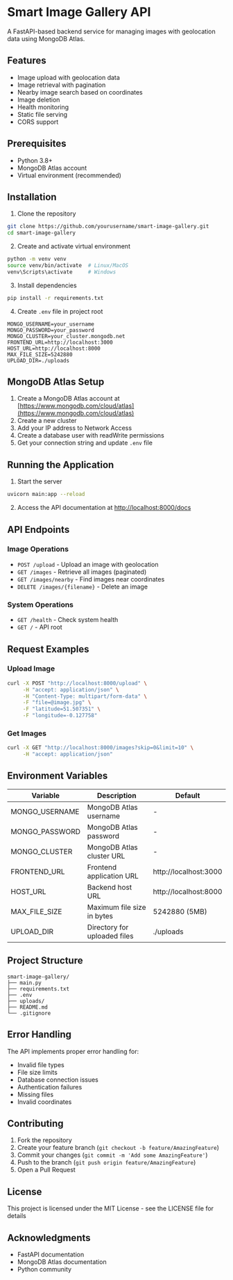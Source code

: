 # Smart Image Gallery API

A FastAPI-based backend service for managing images with geolocation data using MongoDB Atlas.

## Features

- Image upload with geolocation data
- Image retrieval with pagination
- Nearby image search based on coordinates
- Image deletion
- Health monitoring
- Static file serving
- CORS support

## Prerequisites

- Python 3.8+
- MongoDB Atlas account
- Virtual environment (recommended)

## Installation

1. Clone the repository
```bash
git clone https://github.com/yourusername/smart-image-gallery.git
cd smart-image-gallery
```

2. Create and activate virtual environment
```bash
python -m venv venv
source venv/bin/activate  # Linux/MacOS
venv\Scripts\activate     # Windows
```

3. Install dependencies
```bash
pip install -r requirements.txt
```

4. Create `.env` file in project root
```
MONGO_USERNAME=your_username
MONGO_PASSWORD=your_password
MONGO_CLUSTER=your_cluster.mongodb.net
FRONTEND_URL=http://localhost:3000
HOST_URL=http://localhost:8000
MAX_FILE_SIZE=5242880
UPLOAD_DIR=./uploads
```

## MongoDB Atlas Setup

1. Create a MongoDB Atlas account at [https://www.mongodb.com/cloud/atlas](https://www.mongodb.com/cloud/atlas)
2. Create a new cluster
3. Add your IP address to Network Access
4. Create a database user with readWrite permissions
5. Get your connection string and update `.env` file

## Running the Application

1. Start the server
```bash
uvicorn main:app --reload
```

2. Access the API documentation at [http://localhost:8000/docs](http://localhost:8000/docs)

## API Endpoints

### Image Operations

- `POST /upload` - Upload an image with geolocation
- `GET /images` - Retrieve all images (paginated)
- `GET /images/nearby` - Find images near coordinates
- `DELETE /images/{filename}` - Delete an image

### System Operations

- `GET /health` - Check system health
- `GET /` - API root

## Request Examples

### Upload Image
```bash
curl -X POST "http://localhost:8000/upload" \
     -H "accept: application/json" \
     -H "Content-Type: multipart/form-data" \
     -F "file=@image.jpg" \
     -F "latitude=51.507351" \
     -F "longitude=-0.127758"
```

### Get Images
```bash
curl -X GET "http://localhost:8000/images?skip=0&limit=10" \
     -H "accept: application/json"
```

## Environment Variables

| Variable | Description | Default |
|----------|-------------|---------|
| MONGO_USERNAME | MongoDB Atlas username | - |
| MONGO_PASSWORD | MongoDB Atlas password | - |
| MONGO_CLUSTER | MongoDB Atlas cluster URL | - |
| FRONTEND_URL | Frontend application URL | http://localhost:3000 |
| HOST_URL | Backend host URL | http://localhost:8000 |
| MAX_FILE_SIZE | Maximum file size in bytes | 5242880 (5MB) |
| UPLOAD_DIR | Directory for uploaded files | ./uploads |

## Project Structure

```
smart-image-gallery/
├── main.py
├── requirements.txt
├── .env
├── uploads/
├── README.md
└── .gitignore
```

## Error Handling

The API implements proper error handling for:
- Invalid file types
- File size limits
- Database connection issues
- Authentication failures
- Missing files
- Invalid coordinates

## Contributing

1. Fork the repository
2. Create your feature branch (`git checkout -b feature/AmazingFeature`)
3. Commit your changes (`git commit -m 'Add some AmazingFeature'`)
4. Push to the branch (`git push origin feature/AmazingFeature`)
5. Open a Pull Request

## License

This project is licensed under the MIT License - see the LICENSE file for details

## Acknowledgments

- FastAPI documentation
- MongoDB Atlas documentation
- Python community
